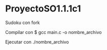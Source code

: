 # ProyectoSO1.1.1c1
Sudoku con fork

Compilar con $ gcc main.c -o nombre_archivo

Ejecutar con ./nombre_archivo
